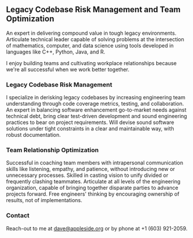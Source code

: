 ## Legacy Codebase Risk Management and Team Optimization

An expert in delivering compound value in tough legacy environments.  Articulate technical leader capable of solving problems at the intersection of mathematics, computer, and data science using tools developed in languages like C++, Python, Java, and R.  

I enjoy building teams and cultivating workplace relationships because we're all successful when we work better together. 

### Legacy Codebase Risk Management

I specialize in derisking legacy codebases by increasing engineering team understanding through code coverage metrics, testing, and collaboration.  An expert in balancing software enhancement go-to-market needs against technical debt, bring clear test-driven development and sound engineering practices to bear on project requirements.  Will devise sound software solutions under tight constraints in a clear and maintainable way, with robust documentation. 

### Team Relationship Optimization

Successful in coaching team members with intrapersonal communication skills like listening, empathy, and patience, without introducing new or unnecessary processes.  Skilled in casting vision to unify divided or frequently clashing teammates.  Articulate at all levels of the engineering organization, capable of bringing together disparate parties to advance projects forward.  Free engineers' thinking by encouraging ownership of results, not of implementations.

### Contact

Reach-out to me at dave@appleside.org or by phone at +1 (603) 921-2059.
